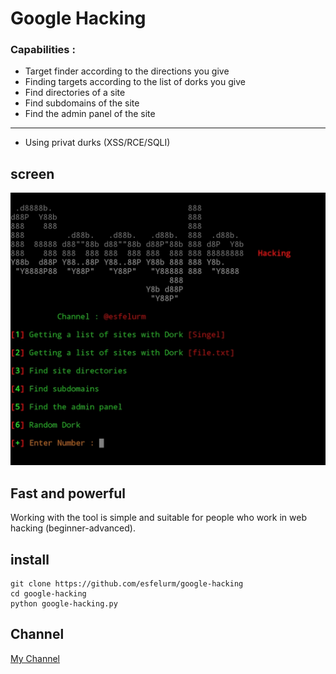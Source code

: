 # Google Hacking

### Capabilities :
- Target finder according to the directions you give
- Finding targets according to the list of dorks you give
- Find directories of a site
- Find subdomains of the site
- Find the admin panel of the site
------------------------------
- Using privat durks (XSS/RCE/SQLI)

## screen

<img src="scree/Screenshot_20230810-222701_Pydroid 3.jpg">

## Fast and powerful 

Working with the tool is simple and suitable for people who work in web hacking (beginner-advanced). 

## install
```
git clone https://github.com/esfelurm/google-hacking
cd google-hacking
python google-hacking.py
```

## Channel 

<a href="t.me/Team_exploit"> My Channel
